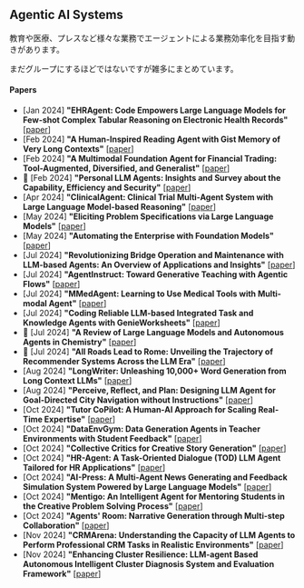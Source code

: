 
## Agentic AI Systems
教育や医療、プレスなど様々な業務でエージェントによる業務効率化を目指す動きがあります。

まだグループにするほどではないですが雑多にまとめています。

#### Papers
* [Jan 2024] **"EHRAgent: Code Empowers Large Language Models for Few-shot Complex Tabular Reasoning on Electronic Health Records"** [[paper](https://arxiv.org/abs/2401.07128)]
* [Feb 2024] **"A Human-Inspired Reading Agent with Gist Memory of Very Long Contexts"** [[paper](https://arxiv.org/abs/2402.09727)]
* [Feb 2024] **"A Multimodal Foundation Agent for Financial Trading: Tool-Augmented, Diversified, and Generalist"** [[paper](https://arxiv.org/abs/2402.18485)]
* 📖 [Feb 2024] **"Personal LLM Agents: Insights and Survey about the Capability, Efficiency and Security"** [[paper](https://arxiv.org/abs/2401.05459)]
* [Apr 2024] **"ClinicalAgent: Clinical Trial Multi-Agent System with Large Language Model-based Reasoning"** [[paper](https://arxiv.org/abs/2404.14777)]
* [May 2024] **"Eliciting Problem Specifications via Large Language Models"** [[paper](https://arxiv.org/abs/2405.12147)]
* [May 2024] **"Automating the Enterprise with Foundation Models"** [[paper](https://arxiv.org/abs/2405.03710)]
* [Jul 2024] **"Revolutionizing Bridge Operation and Maintenance with LLM-based Agents: An Overview of Applications and Insights"** [[paper](https://arxiv.org/abs/2407.10064)]
* [Jul 2024] **"AgentInstruct: Toward Generative Teaching with Agentic Flows"** [[paper](https://arxiv.org/abs/2407.03502)]
* [Jul 2024] **"MMedAgent: Learning to Use Medical Tools with Multi-modal Agent"** [[paper](https://arxiv.org/abs/2407.02483)]
* [Jul 2024] **"Coding Reliable LLM-based Integrated Task and Knowledge Agents with GenieWorksheets"** [[paper](https://arxiv.org/abs/2407.05674)]
* 📖 [Jul 2024] **"A Review of Large Language Models and Autonomous Agents in Chemistry"** [[paper](https://arxiv.org/abs/2407.01603)]
* 📖 [Jul 2024] **"All Roads Lead to Rome: Unveiling the Trajectory of Recommender Systems Across the LLM Era"** [[paper](https://arxiv.org/abs/2407.10081)]
* [Aug 2024] **"LongWriter: Unleashing 10,000+ Word Generation from Long Context LLMs"** [[paper](https://arxiv.org/abs/2408.07055)]
* [Aug 2024] **"Perceive, Reflect, and Plan: Designing LLM Agent for Goal-Directed City Navigation without Instructions"** [[paper](https://arxiv.org/abs/2408.04168)]
* [Oct 2024] **"Tutor CoPilot: A Human-AI Approach for Scaling Real-Time Expertise"** [[paper](https://arxiv.org/abs/2410.03017)]
* [Oct 2024] **"DataEnvGym: Data Generation Agents in Teacher Environments with Student Feedback"** [[paper](https://arxiv.org/abs/2410.06215)]
* [Oct 2024] **"Collective Critics for Creative Story Generation"** [[paper](https://arxiv.org/abs/2410.02428)]
* [Oct 2024] **"HR-Agent: A Task-Oriented Dialogue (TOD) LLM Agent Tailored for HR Applications"** [[paper](https://arxiv.org/abs/2410.11239)]
* [Oct 2024] **"AI-Press: A Multi-Agent News Generating and Feedback Simulation System Powered by Large Language Models"** [[paper](https://arxiv.org/abs/2410.07561)]
* [Oct 2024] **"Mentigo: An Intelligent Agent for Mentoring Students in the Creative Problem Solving Process"** [[paper](https://arxiv.org/abs/2409.14228)]
* [Oct 2024] **"Agents' Room: Narrative Generation through Multi-step Collaboration"** [[paper](https://arxiv.org/abs/2410.02603)]
* [Nov 2024] **"CRMArena: Understanding the Capacity of LLM Agents to Perform Professional CRM Tasks in Realistic Environments"** [[paper](https://arxiv.org/abs/2411.02305)]
* [Nov 2024] **"Enhancing Cluster Resilience: LLM-agent Based Autonomous Intelligent Cluster Diagnosis System and Evaluation Framework"** [[paper](https://arxiv.org/abs/2411.05349)]